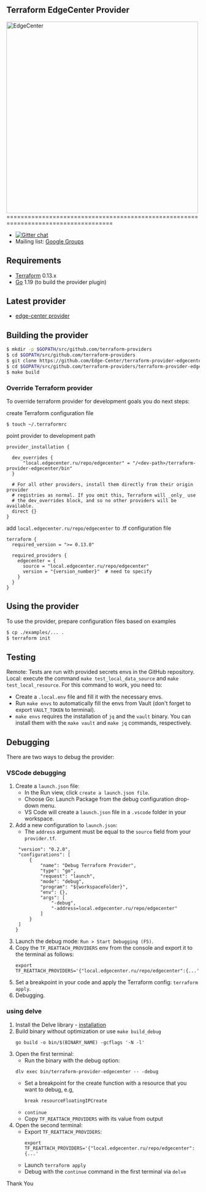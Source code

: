 Terraform EdgeCenter Provider
------------------------------

<img src="https://edgecenter.ru/img/logo.svg" data-src="https://edgecenter.ru/img/logo.svg" alt="EdgeCenter" width="500px" width="500px"> 
====================================================================================

- [![Gitter chat](https://badges.gitter.im/hashicorp-terraform/Lobby.png)](https://gitter.im/hashicorp-terraform/Lobby)
- Mailing list: [Google Groups](http://groups.google.com/group/terraform-tool)

Requirements
------------

-	[Terraform](https://www.terraform.io/downloads.html) 0.13.x
-	[Go](https://golang.org/doc/install) 1.19 (to build the provider plugin)

Latest provider
------------
- [edge-center provider](https://registry.terraform.io/providers/Edge-Center/edgecenter/latest)

Building the provider
---------------------
```sh
$ mkdir -p $GOPATH/src/github.com/terraform-providers
$ cd $GOPATH/src/github.com/terraform-providers
$ git clone https://github.com/Edge-Center/terraform-provider-edgecenter.git
$ cd $GOPATH/src/github.com/terraform-providers/terraform-provider-edgecenter
$ make build
```

### Override Terraform provider

To override terraform provider for development goals you do next steps: 

create Terraform configuration file
```shell
$ touch ~/.terraformrc
```

point provider to development path
```shell
provider_installation { 
 
  dev_overrides { 
      "local.edgecenter.ru/repo/edgecenter" = "/<dev-path>/terraform-provider-edgecenter/bin" 
  } 
 
  # For all other providers, install them directly from their origin provider 
  # registries as normal. If you omit this, Terraform will _only_ use 
  # the dev_overrides block, and so no other providers will be available. 
  direct {} 
}
```

add `local.edgecenter.ru/repo/edgecenter` to .tf configuration file
```shell
terraform {
  required_version = ">= 0.13.0"

  required_providers {
    edgecenter = {
      source = "local.edgecenter.ru/repo/edgecenter"
      version = "{version_number}"  # need to specify
    }
  }
}
```

Using the provider
------------------
To use the provider, prepare configuration files based on examples

```sh
$ cp ./examples/... .
$ terraform init
```

Testing
------------------
Remote: Tests are run with provided secrets envs in the GitHub repository.
Local: execute the command `make test_local_data_source` and `make test_local_resource`. For this command to work, you need to:
* Create a `.local.env` file and fill it with the necessary envs. 
* Run `make envs` to automatically fill the envs from Vault (don't forget to export `VAULT_TOKEN` to terminal).
* `make envs` requires the installation of `jq` and the `vault` binary. You can install them with the `make vault` and `make jq` commands, respectively.

Debugging
------------------
There are two ways to debug the provider:
### VSCode debugging
1. Create a `launch.json` file:
   * In the Run view, click `create a launch.json file`.
   * Choose Go: Launch Package from the debug configuration drop-down menu. 
   * VS Code will create a `launch.json` file in a `.vscode` folder in your workspace.
2. Add a new configuration to `launch.json`:
   * The `address` argument must be equal to the `source` field from your `provider.tf`.
   ``` {
    "version": "0.2.0",
    "configurations": [
        {
            "name": "Debug Terraform Provider",
            "type": "go",
            "request": "launch",
            "mode": "debug",
            "program": "${workspaceFolder}",
            "env": {},
            "args": [
                "-debug",
                "-address=local.edgecenter.ru/repo/edgecenter"
            ]
        }
    ]
   } 
   ```
3. Launch the debug mode: `Run > Start Debugging (F5)`.
4. Copy the `TF_REATTACH_PROVIDERS` env from the console and export it to the terminal as follows:
    ```shell
    export TF_REATTACH_PROVIDERS='{"local.edgecenter.ru/repo/edgecenter":{...'
    ```
5. Set a breakpoint in your code and apply the Terraform config: `terraform apply`.
6. Debugging.

### using delve
1. Install the Delve library - [installation](https://github.com/go-delve/delve/tree/master/Documentation/installation)
2. Build binary without optimization or use `make build_debug` 
    ```shell
    go build -o bin/$(BINARY_NAME) -gcflags '-N -l'
    ```
3. Open the first terminal:
   * Run the binary with the debug option:
   ```shell
   dlv exec bin/terraform-provider-edgecenter -- -debug
   ```
   * Set a breakpoint for the create function with a resource that you want to debug, e.g,
      ```shell
      break resourceFloatingIPCreate
      ```
   * `continue`
   * Copy `TF_REATTACH_PROVIDERS` with its value from output
4. Open the second terminal:
   * Export `TF_REATTACH_PROVIDERS`:
     ```shell
     export TF_REATTACH_PROVIDERS='{"local.edgecenter.ru/repo/edgecenter":{...'
     ```
   * Launch ```terraform apply```
   * Debug with the `continue` command in the first terminal via `delve`

Thank You
